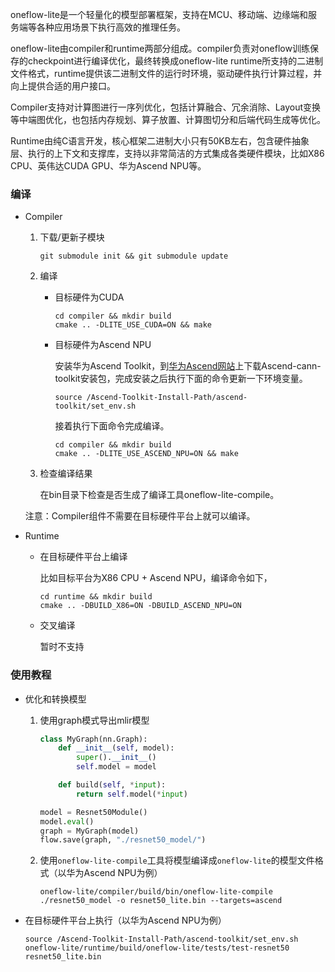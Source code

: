 oneflow-lite是一个轻量化的模型部署框架，支持在MCU、移动端、边缘端和服务端等各种应用场景下执行高效的推理任务。

oneflow-lite由compiler和runtime两部分组成。compiler负责对oneflow训练保存的checkpoint进行编译优化，最终转换成oneflow-lite runtime所支持的二进制文件格式，runtime提供该二进制文件的运行时环境，驱动硬件执行计算过程，并向上提供合适的用户接口。

Compiler支持对计算图进行一序列优化，包括计算融合、冗余消除、Layout变换等中端图优化，也包括内存规划、算子放置、计算图切分和后端代码生成等优化。

Runtime由纯C语言开发，核心框架二进制大小只有50KB左右，包含硬件抽象层、执行的上下文和支撑库，支持以非常简洁的方式集成各类硬件模块，比如X86 CPU、英伟达CUDA GPU、华为Ascend NPU等。



### 编译

- Compiler

  1. 下载/更新子模块

     ```shell
     git submodule init && git submodule update
     ```

  2. 编译

     - 目标硬件为CUDA

       ```shell
       cd compiler && mkdir build
       cmake .. -DLITE_USE_CUDA=ON && make
       ```

     - 目标硬件为Ascend NPU

       安装华为Ascend Toolkit，到[华为Ascend网站](https://www.hiascend.com/software/cann/commercial)上下载Ascend-cann-toolkit安装包，完成安装之后执行下面的命令更新一下环境变量。

       ```shell
       source /Ascend-Toolkit-Install-Path/ascend-toolkit/set_env.sh
       ```

       接着执行下面命令完成编译。

       ```shell
       cd compiler && mkdir build
       cmake .. -DLITE_USE_ASCEND_NPU=ON && make
       ```

  3. 检查编译结果

     在bin目录下检查是否生成了编译工具oneflow-lite-compile。

  注意：Compiler组件不需要在目标硬件平台上就可以编译。

- Runtime

  - 在目标硬件平台上编译

    比如目标平台为X86 CPU + Ascend NPU，编译命令如下，

    ```shell
    cd runtime && mkdir build
    cmake .. -DBUILD_X86=ON -DBUILD_ASCEND_NPU=ON
    ```

  - 交叉编译

    暂时不支持

### 使用教程

- 优化和转换模型

  1. 使用graph模式导出mlir模型

     ```python
     class MyGraph(nn.Graph):
         def __init__(self, model):
             super().__init__()
             self.model = model
     
         def build(self, *input):
             return self.model(*input)
     
     model = Resnet50Module()
     model.eval()
     graph = MyGraph(model)
     flow.save(graph, "./resnet50_model/")

  2. 使用`oneflow-lite-compile`工具将模型编译成`oneflow-lite`的模型文件格式（以华为Ascend NPU为例）

     ```shell
     oneflow-lite/compiler/build/bin/oneflow-lite-compile ./resnet50_model -o resnet50_lite.bin --targets=ascend
     ```

- 在目标硬件平台上执行（以华为Ascend NPU为例）

  ```shell
  source /Ascend-Toolkit-Install-Path/ascend-toolkit/set_env.sh
  oneflow-lite/runtime/build/oneflow-lite/tests/test-resnet50 resnet50_lite.bin
  ```
